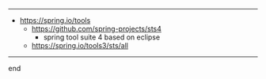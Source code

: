 
---

- https://spring.io/tools
    - https://github.com/spring-projects/sts4
        - spring tool suite 4 based on eclipse
    - https://spring.io/tools3/sts/all

---
end
